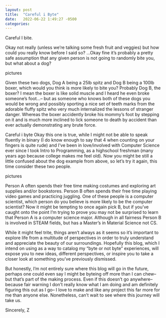 ```yaml
---
layout: post
title:  "Careful i Byte"
date:   2022-06-22 1:49:27 -0500
categories: 
---
```

Careful I bite.

Okay not really (unless we’re talking some fresh fruit and veggies) but how could you really know before I said so? …Okay fine it’s probably a pretty safe assumption that any given person is not going to randomly bite you, but what about a dog?

pictures

Given these two dogs, Dog A being a 25lb spitz and Dog B being a 100lb boxer, which would you think is more likely to bite you? Probably Dog B, the boxer? I mean the boxer is like solid muscle and I heard he even broke someone’s foot…– but as someone who knows both of these dogs you would be wrong and possibly sporting a nice set of teeth marks from the adorable fluffy spitz who very much internalized the lessons of stranger danger. Whereas the boxer accidently broke his mommy’s foot by stepping on it and is much more inclined to lick someone to death by accident than ever actually demonstrating any brute force.

Careful i byte
Okay this one is true, while I might not be able to speak fluently in binary (I do know enough to say that 4 when counting on your fingers is quite rude) and I’ve been in love/involved with Computer Science ever since I took Intro to Programming, as a highschool freshman (many years ago because college makes me feel old). Now you might be still a little confused about the dog example from above, so let’s try it again, this time consider these two people.

pictures

Person A often spends their free time making costumes and exploring art supplies and/or bookstores. Person B often spends their free time playing video games and practicing juggling. One of these people is a computer scientist, which person do you believe is more likely to be the computer scientist? Now it might be tempting to once again pick B, but if you’ve caught onto the point I’m trying to prove you may not be surprised to learn that Person A is a computer science major. Although in all fairness Person B is involved in STEAM fields, but has a Master’s in Material Science not CS. 

While it might feel trite, things aren’t always as it seems so it’s important to explore life from a multitude of perspectives in order to truly understand and appreciate the beauty of our surroundings. Hopefully this blog, which I intend on using as a way to catalog my “byte or not byte” experiences, will expose you to new ideas, different perspectives, or inspire you to take a closer look at something you’ve previously dismissed. 

But honestly, I’m not entirely sure where this blog will go in the future, perhaps one could even say I might be byteing off more than I can chew– but that’s part of the making process. Even if this doesn’t go anywhere– because fair warning I don’t really know what I am doing and am definitely figuring this out as I go– I love to make and like any project this far more for me than anyone else.
Nonetheless, can’t wait to see where this journey will take us.

Sincerely, Z 
